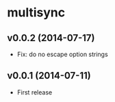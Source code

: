 
# multisync

## v0.0.2 (2014-07-17)
- Fix: do no escape option strings

## v0.0.1 (2014-07-11)
- First release
